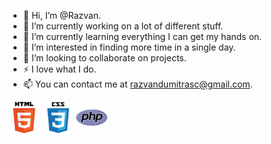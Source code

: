 - 👋 Hi, I’m @Razvan.
- 🔭 I’m currently working on a lot of different stuff.
- 🌱 I’m currently learning everything I can get my hands on.
- 👀 I’m interested in finding more time in a single day.
- 🤔 I’m looking to collaborate on projects.
- ⚡ I love what I do.
- 📫 You can contact me at razvandumitrasc@gmail.com.
<!---
dumitraz/dumitraz is a ✨ special ✨ repository because its `README.md` (this file) appears on your GitHub profile.
You can click the Preview link to take a look at your changes.
--->
<img src="https://raw.githubusercontent.com/github/explore/80688e429a7d4ef2fca1e82350fe8e3517d3494d/topics/html/html.png" height="50px"></img>
<img src="https://raw.githubusercontent.com/github/explore/80688e429a7d4ef2fca1e82350fe8e3517d3494d/topics/css/css.png" height="50px"></img>
<img src="https://raw.githubusercontent.com/github/explore/80688e429a7d4ef2fca1e82350fe8e3517d3494d/topics/php/php.png" height="50px"></img>
